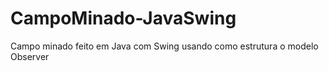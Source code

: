 # CampoMinado-JavaSwing
 Campo minado feito em Java com Swing usando como estrutura o modelo Observer
